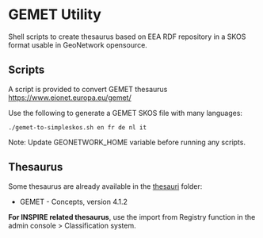 # GEMET Utility

Shell scripts to create thesaurus based on EEA RDF repository in a SKOS 
format usable in GeoNetwork opensource.

## Scripts

A script is provided to convert GEMET thesaurus https://www.eionet.europa.eu/gemet/


Use the following to generate a GEMET SKOS file with many languages:
```
./gemet-to-simpleskos.sh en fr de nl it
```

Note: Update GEONETWORK_HOME variable before running any scripts.


## Thesaurus

Some thesaurus are already available in the [thesauri](thesauri) folder:
* GEMET - Concepts, version 4.1.2


**For INSPIRE related thesaurus**, use the import from Registry function in the admin console > Classification system.


